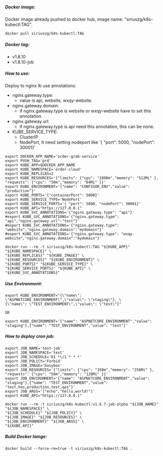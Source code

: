 ##### Docker image:

Docker image already pushed to docker hub, image name: "siriuszg/k8s-kubectl:TAG".
```
docker pull siriuszg/k8s-kubectl:TAG
```

##### Docker tag:

* v1.8.10
* v1.8.10-job

##### How to use:

Deploy to nginx lb use annotations:
- nginx.gateway.type:
    - value is api, website, wxqy-website.
- nginx.gateway.domain:
    - if nginx.gateway.type is website or wxqy-website have to set this annotation.
- nginx.gateway.url:
    - if nginx.gateway.type is api need this annotation, this can be none.
- KUBE_SERVICE_TYPE:
    - ClusterIP
    - NodePort, It need setting nodeport like '{ "port": 5000, "nodePort": 30001}'

```
export DOCKER_APP_NAME='order-grab-service'
export PUSH_TAG='prd'
export KUBE_APP=$DOCKER_APP_NAME
export KUBE_NAMESPACE='order-cloud'
export KUBE_REPLICAS=2
export KUBE_RESOURCES='{"limits": {"cpu": "1000m","memory": "512Mi" }, "requests": {"cpu": "50m","memory": "64Mi" }}'
export KUBE_ENVIRONMENT='{"name": "CONFIGOR_ENV","value": "production"}'
export KUBE_PORTS='{"containerPort": 5000}'
export KUBE_SERVICE_TYPE='NodePort'
export KUBE_SERVICE_PORTS='{ "port": 5000, "nodePort": 30001}'
export KUBE_API="https://127.0.0.1"
export KUBE_SVC_ANNOTATIONS='{"nginx.gateway.type": "api"}'
#export KUBE_SVC_ANNOTATIONS='{"nginx.gateway.type": "api","nginx.gateway.url":"test"}'
#export KUBE_SVC_ANNOTATIONS='{"nginx.gateway.type": "website","nginx.gateway.domain":"mydomain"}'
#export KUBE_SVC_ANNOTATIONS='{"nginx.gateway.type": "wxqy-website","nginx.gateway.domain":"mydomain"}'

docker run --rm -t siriuszg/k8s-kubectl:TAG "${KUBE_APP}" "${KUBE_NAMESPACE}" \
"${KUBE_REPLICAS}" "${KUBE_IMAGE}" \
"${KUBE_RESOURCES}" "${KUBE_ENVIRONMENT}" \
"${KUBE_PORTS}" "${KUBE_SERVICE_TYPE}" \
"${KUBE_SERVICE_PORTS}" "${KUBE_API}" \
"${KUBE_SVC_ANNOTATIONS}"
```
##### Use Environment:

```
export KUBE_ENVIRONMENT="{\"name\": \"ASPNETCORE_ENVIRONMENT\",\"value\": \"staging\"}, \
{\"name\": \"TEST_ENVIRONMENT\",\"value\": \"test\"}"

OR

export KUBE_ENVIRONMENT='{"name": "ASPNETCORE_ENVIRONMENT","value": "staging"},{"name": "TEST_ENVIRONMENT","value": "test"}'

```
##### How to deploy cron job:

```
export JOB_NAME='test-job'
export JOB_NAMESPACE='test'
export JOB_SCHEDULE='01 *\/1 * * *'
export JOB_POLICY='Forbid'
export JOB_IMAGE='busybox'
export JOB_RESOURCES='{"limits": {"cpu": "150m","memory": "256Mi" }, "requests": {"cpu": "50m","memory": "128Mi" }}'
export JOB_ENVIRONMENT='{"name": "ASPNETCORE_ENVIRONMENT","value": "staging"},{"name": "TEST_ENVIRONMENT","value": "test,has,production,test,qas"}'
export JOB_ARGS='["echo","hello,world!"]'
export KUBE_API="https://127.0.0.1"

docker run --rm -t siriuszg/k8s-kubectl:v1.6.7-job-alpha "${JOB_NAME}" "${JOB_NAMESPACE}" \
"${JOB_SCHEDULE}" "${JOB_POLICY}" \
"${JOB_IMAGE}" "${JOB_RESOURCES}" \
"${JOB_ENVIRONMENT}" "${JOB_ARGS}" \
"${KUBE_API}"
```

##### Build Docker Iamge:

```
docker build --force-rm=true -t siriuszg/k8s-kubectl:TAG .
```